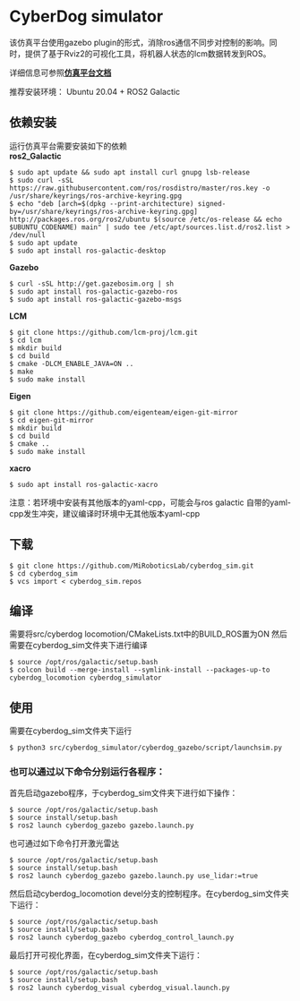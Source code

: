 # CyberDog simulator

该仿真平台使用gazebo plugin的形式，消除ros通信不同步对控制的影响。同时，提供了基于Rviz2的可视化工具，将机器人状态的lcm数据转发到ROS。

详细信息可参照[**仿真平台文档**](https://miroboticslab.github.io/blogs/#/cn/cyberdog_gazebo_cn)

推荐安装环境： Ubuntu 20.04 + ROS2 Galactic

## 依赖安装
运行仿真平台需要安装如下的依赖  
**ros2_Galactic** 
```
$ sudo apt update && sudo apt install curl gnupg lsb-release
$ sudo curl -sSL https://raw.githubusercontent.com/ros/rosdistro/master/ros.key -o /usr/share/keyrings/ros-archive-keyring.gpg
$ echo "deb [arch=$(dpkg --print-architecture) signed-by=/usr/share/keyrings/ros-archive-keyring.gpg] http://packages.ros.org/ros2/ubuntu $(source /etc/os-release && echo $UBUNTU_CODENAME) main" | sudo tee /etc/apt/sources.list.d/ros2.list > /dev/null
$ sudo apt update
$ sudo apt install ros-galactic-desktop
```
**Gazebo**
```
$ curl -sSL http://get.gazebosim.org | sh
$ sudo apt install ros-galactic-gazebo-ros
$ sudo apt install ros-galactic-gazebo-msgs
```
**LCM**
```
$ git clone https://github.com/lcm-proj/lcm.git
$ cd lcm
$ mkdir build
$ cd build
$ cmake -DLCM_ENABLE_JAVA=ON ..
$ make
$ sudo make install
```
**Eigen**
```
$ git clone https://github.com/eigenteam/eigen-git-mirror
$ cd eigen-git-mirror
$ mkdir build
$ cd build
$ cmake ..
$ sudo make install
```
**xacro**
```
$ sudo apt install ros-galactic-xacro
```
注意：若环境中安装有其他版本的yaml-cpp，可能会与ros galactic 自带的yaml-cpp发生冲突，建议编译时环境中无其他版本yaml-cpp

## 下载
```
$ git clone https://github.com/MiRoboticsLab/cyberdog_sim.git
$ cd cyberdog_sim
$ vcs import < cyberdog_sim.repos
```
## 编译
需要将src/cyberdog locomotion/CMakeLists.txt中的BUILD_ROS置为ON
然后需要在cyberdog_sim文件夹下进行编译
```
$ source /opt/ros/galactic/setup.bash 
$ colcon build --merge-install --symlink-install --packages-up-to cyberdog_locomotion cyberdog_simulator
```

## 使用
需要在cyberdog_sim文件夹下运行
```
$ python3 src/cyberdog_simulator/cyberdog_gazebo/script/launchsim.py
```

### 也可以通过以下命令分别运行各程序：

首先启动gazebo程序，于cyberdog_sim文件夹下进行如下操作：
```
$ source /opt/ros/galactic/setup.bash
$ source install/setup.bash
$ ros2 launch cyberdog_gazebo gazebo.launch.py
```
也可通过如下命令打开激光雷达
```
$ source /opt/ros/galactic/setup.bash
$ source install/setup.bash
$ ros2 launch cyberdog_gazebo gazebo.launch.py use_lidar:=true
```

然后启动cyberdog_locomotion devel分支的控制程序。在cyberdog_sim文件夹下运行：
```
$ source /opt/ros/galactic/setup.bash
$ source install/setup.bash
$ ros2 launch cyberdog_gazebo cyberdog_control_launch.py
```

最后打开可视化界面，在cyberdog_sim文件夹下运行：
```
$ source /opt/ros/galactic/setup.bash
$ source install/setup.bash
$ ros2 launch cyberdog_visual cyberdog_visual.launch.py
```
